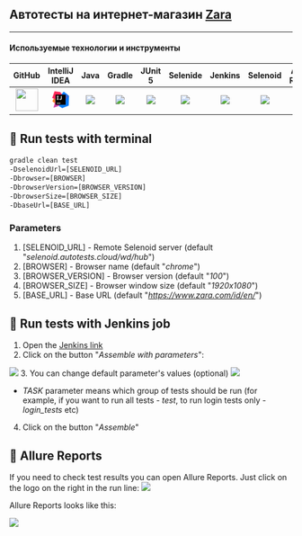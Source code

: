 ## Автотесты на интернет-магазин [Zara](https://www.zara.com/id/en/)
_____________________________________________________________________________________

#### Используемые технологии и инструменты

| GitHub  | IntelliJ IDEA | Java | Gradle | JUnit 5 | Selenide | Jenkins | Selenoid | Allure Report | Allure TestOps | Telegram |
| :---: |      :---:      | :---: | :---: | :---: | :---: | :---: | :---: | :---: | :---: | :---: |
| <img src="https://github.githubassets.com/images/modules/logos_page/GitHub-Mark.png" width="40" height="40">  | <img src="https://raw.githubusercontent.com/JetBrains/logos/318905148b7074a044586c6567d1ee76d8fb49e2/web/intellij-idea/intellij-idea.svg" width="30">  | <img src="https://upload.wikimedia.org/wikipedia/ru/thumb/3/39/Java_logo.svg/351px-Java_logo.svg.png?20230113103550" width="22"> | <img src="https://gradle.com/wp-content/themes/fuel/assets/img/branding/gradle-elephant-icon-dark-green.svg" width="40"> | <img src="https://user-images.githubusercontent.com/46191990/221414912-9f5a9181-6a58-4ba2-b3be-620d0d8fa19f.png" width="55"> | <img src="https://user-images.githubusercontent.com/46191990/221415200-6162a078-955f-4be3-8ae8-1350215805b0.jpeg" width="55"> | <img src="https://user-images.githubusercontent.com/46191990/221415486-ca8686f0-0d5a-4d40-8858-1a844a39937b.png" width="40"> | <img src="https://user-images.githubusercontent.com/46191990/221415747-8b6fc198-d237-4b57-b103-ee2e63f32724.jpeg" width="35"> | <img src="https://user-images.githubusercontent.com/46191990/221416348-be1f6557-2259-470f-a789-516cadffd527.jpeg" width="35"> | <img src="https://user-images.githubusercontent.com/46191990/221416709-a5038b76-c7c8-434c-a8d0-f567248f2b26.svg" width="70"> | <img src="https://user-images.githubusercontent.com/46191990/221416898-5bd22273-cdcd-4782-895e-a9181fda3733.jpg" width="40"> |

## :large_blue_circle: Run tests with terminal
``` 
gradle clean test 
-DselenoidUrl=[SELENOID_URL]
-Dbrowser=[BROWSER]
-DbrowserVersion=[BROWSER_VERSION] 
-DbrowserSize=[BROWSER_SIZE] 
-DbaseUrl=[BASE_URL] 
```
### Parameters
1. [SELENOID_URL] - Remote Selenoid server (default "*selenoid.autotests.cloud/wd/hub*")
2. [BROWSER] - Browser name (default "*chrome*")
3. [BROWSER_VERSION] - Browser version (default "*100*")
4. [BROWSER_SIZE] - Browser window size (default "*1920x1080*")
5. [BASE_URL] - Base URL (default "*https://www.zara.com/id/en/*")
## :large_blue_circle: Run tests with Jenkins job
1. Open the [Jenkins link](https://jenkins.autotests.cloud/job/08-sergeyt-java_jenkins_project/)
2. Click on the button "*Assemble with parameters*": 
<img src="https://user-images.githubusercontent.com/46191990/221453977-35be7ef9-1753-4545-aa73-b158ab3a2032.png" width=500>
3. You can change default parameter's values (optional) 
<img src="https://user-images.githubusercontent.com/46191990/221456886-3134f47b-ad83-425f-a6d0-7c3bc97688e7.png" width="500">
   
   - *TASK* parameter means which group of tests should be run (for example, if you want to run all tests - *test*, to run login tests only - *login_tests* etc)

4. Click on the button "*Assemble*"

## :large_blue_circle: Allure Reports
If you need to check test results you can open Allure Reports. Just click on the logo on the right in the run line: 
<img src="https://user-images.githubusercontent.com/46191990/221460269-727f2290-b5f8-4ac0-b35d-cdfa450b7457.png" width="500">

Allure Reports looks like this:

<img src="https://user-images.githubusercontent.com/46191990/221461067-a815132d-3797-4615-bc0a-f015a877bcb3.png" width="800">
